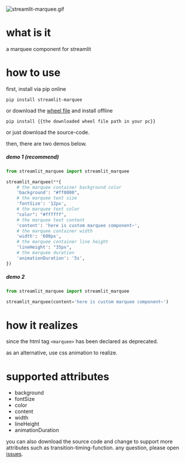 ![streamlit-marquee.gif](https://s2.loli.net/2022/10/09/Pxe3rL5CKoXJOMp.gif)

# what is it

a marquee component for streamlit

# how to use

first, install via pip online
```
pip install streamlit-marquee
```

or download the [wheel file](https://pypi.org/project/streamlit-marquee/#files) and install offline

``
pip install {{the downloaded wheel file path in your pc}}
``

or just download the source-code.

then, there are two demos below.

##### demo 1 (recommend)

```python
from streamlit_marquee import streamlit_marquee

streamlit_marquee(**{
    # the marquee container background color
    'background': "#ff0000",
    # the marquee text size
    'fontSize': '12px',
    # the marquee text color
    "color": "#ffffff",
    # the marquee text content
    'content': 'here is custom marquee component~',
    # the marquee container width
    'width': '600px',
    # the marquee container line height
    'lineHeight': "35px",
    # the marquee duration
    'animationDuration': '5s',
})
```

##### demo 2

```python
from streamlit_marquee import streamlit_marquee

streamlit_marquee(content='here is custom marquee component~')
```

# how it realizes

since the html tag `<marquee>` has been declared as deprecated.

as an alternative, use css animation to realize.


# supported attributes

* background
* fontSize
* color
* content
* width
* lineHeight
* animationDuration

you can also download the source code and change to support more attributes such as transition-timing-function.
any question, please open [issues](https://github.com/inspurer/streamlit-marquee/issues).
